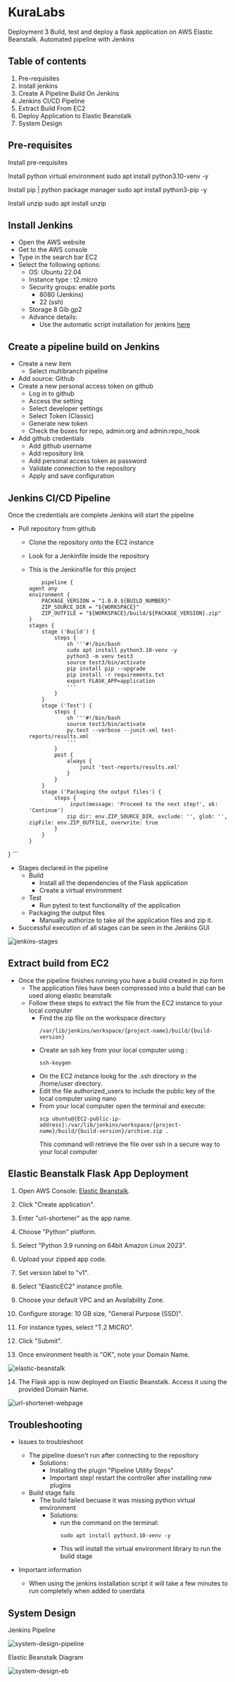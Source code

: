 # KuraLabs

Deployment 3
Build, test and deploy  a flask application on AWS Elastic Beanstalk. 
Automated pipeline with Jenkins

## Table of contents

1. Pre-requisites
2. Install jenkins
3. Create A Pipeline Build On Jenkins
4. Jenkins CI/CD Pipeline
5. Extract Build From EC2
6. Deploy Application to Elastic Beanstalk
7. System Design

## Pre-requisites

Install pre-requisites

Install python virtual environment
sudo apt install python3.10-venv -y

Install pip | python package manager
sudo apt install python3-pip -y

Install unzip
sudo apt install unzip

## Install Jenkins

* Open the AWS website
* Get to the AWS console
* Type in the search bar EC2
* Select the following options:
  * OS: Ubuntu 22.04
  * Instance type : t2.micro
  * Security groups: enable ports
    * 8080 (Jenkins)
    * 22 (ssh)
  * Storage 8 Gib gp2
  * Advance details:
    * Use the automatic script installation for jenkins [here](https://github.com/Antoniorios17/flask-app-jenkins-deployment/blob/main/scripts/jenkins-installer.sh)

## Create a pipeline build on Jenkins

* Create a new item
  * Select multibranch pipeline
* Add source: Github
* Create a new personal access token on github
  * Log in to github
  * Access the setting
  * Select developer settings
  * Select Token (Classic)
  * Generate new token
  * Check the boxes for repo, admin:org and admin:repo_hook
* Add github credentials
  * Add github username
  * Add repository link
  * Add personal access token as password
  * Validate connection to the repository
  * Apply and save configuration

## Jenkins CI/CD Pipeline

Once the credentials are complete Jenkins will start the pipeline

* Pull repository from github
  * Clone the repository onto the EC2 instance
  * Look for a Jenkinfile inside the repository
  * This is the Jenkinsfile for this project

    ```
        pipeline {
    agent any
    environment {
        PACKAGE_VERSION = "1.0.0.${BUILD_NUMBER}"
        ZIP_SOURCE_DIR = "${WORKSPACE}"
        ZIP_OUTFILE = "${WORKSPACE}/build/${PACKAGE_VERSION}.zip"
    }
    stages {
        stage ('Build') {
            steps {
                sh '''#!/bin/bash
                sudo apt install python3.10-venv -y
                python3 -m venv test3
                source test3/bin/activate
                pip install pip --upgrade
                pip install -r requirements.txt
                export FLASK_APP=application
                '''
            }
        }
        stage ('Test') {
            steps {
                sh '''#!/bin/bash
                source test3/bin/activate
                py.test --verbose --junit-xml test-reports/results.xml
                '''
            }
            post {
                always {
                    junit 'test-reports/results.xml'
                }
            }
        }
        stage ('Packaging the output files') {
            steps {
                 input(message: 'Proceed to the next step?', ok: 'Continue')
                zip dir: env.ZIP_SOURCE_DIR, exclude: '', glob: '', zipFile: env.ZIP_OUTFILE, overwrite: true
            }
        }
    }
}
    ```

  * Stages declared in the pipeline
    * Build
      * Install all the dependencies of the Flask application
      * Create a virtual environment
    * Test
      * Run pytest to test functionality of the application
    * Packaging the output files
      * Manually authorize to take all the application files and zip it.
  * Successful execution of all stages can be seen in the Jenkins GUI
  
![jenkins-stages](https://github.com/Antoniorios17/flask-app-jenkins-deployment/blob/main/images/d2-jenkins-stages.png)

## Extract build from EC2

* Once the pipeline finishes running you have a build created in zip form
  * The application files have been compressed into a build that can be used along elastic beanstalk
  * Follow these steps to extract the file from the EC2 instance to your local computer
    * Find the zip file on the workspace directory
      ```
      /var/lib/jenkins/workspace/{project-name}/build/{build-version}
      ```
    * Create an ssh key from your local computer using :
      ```
      ssh-keygen
      ```
    * On the EC2 instance lookg for the .ssh directory in the /home/user directory.
    * Edit the file authorized_users to include the public key of the local computer using nano
    * From your local computer open the terminal and execute:
      ```
      scp ubuntu@{EC2-public-ip-address}:/var/lib/jenkins/workspace/{project-name}/build/{build-version}/archive.zip .
      ```
      This command will retrieve the file over ssh in a secure way to your local computer

## Elastic Beanstalk Flask App Deployment

1. Open AWS Console: [Elastic Beanstalk](us-east-1.console.aws.amazon.com/elasticbeanstalk).

2. Click "Create application".

3. Enter "url-shortener" as the app name.

4. Choose "Python" platform.

5. Select "Python 3.9 running on 64bit Amazon Linux 2023".

6. Upload your zipped app code.

7. Set version label to "v1".

8. Select "ElasticEC2" instance profile.

9. Choose your default VPC and an Availability Zone.

10. Configure storage: 10 GB size, "General Purpose (SSD)".

11. For instance types, select "T.2 MICRO".

12. Click "Submit".

13. Once environment health is "OK", note your Domain Name.

![elastic-beanstalk](https://github.com/Antoniorios17/flask-app-jenkins-deployment/blob/main/images/d2-eb-ok-health.png)

14. The Flask app is now deployed on Elastic Beanstalk. Access it using the provided Domain Name.

![url-shortenet-webpage](https://github.com/Antoniorios17/flask-app-jenkins-deployment/blob/main/images/d2-app-website.png)


## Troubleshooting

* Issues to troubleshoot
  * The pipeline doesn't run after connecting to the repository
    * Solutions: 
      * Installing the plugin "Pipeline Utility Steps"
      * Important step! restart the controller after installing new plugins
  * Build stage fails
    * The build failed becuase it was missing python virtual environment
      * Solutions:
        * run the command on the terminal:
          ```
          sudo apt install python3.10-venv -y
          ```
        * This will install the virtual environment library to run the build stage

* Important information
  * When using the jenkins installation script it will take a few minutes to run completely when added to userdata


## System Design

Jenkins Pipeline

![system-design-pipeline](https://github.com/Antoniorios17/flask-app-jenkins-deployment/blob/main/images/d2-jenkins-pipeline.png)

Elastic Beanstalk Diagram

![system-design-eb](https://github.com/Antoniorios17/flask-app-jenkins-deployment/blob/main/images/d2-jenkins-eb-diagram.png)
